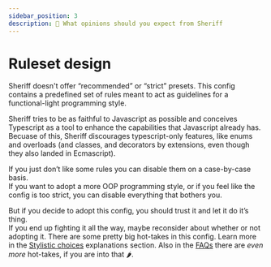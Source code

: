 ```yaml
---
sidebar_position: 3
description: 📐 What opinions should you expect from Sheriff
---
```


# Ruleset design

Sheriff doesn't offer “recommended” or “strict” presets. This config contains a predefined set of rules meant to act as guidelines for a functional-light programming style.

Sheriff tries to be as faithful to Javascript as possible and conceives Typescript as a tool to enhance the capabilities that Javascript already has. Becuase of this, Sheriff discourages typescript-only features, like enums and overloads (and classes, and decorators by extensions, even though they also landed in Ecmascript).

If you just don’t like some rules you can disable them on a case-by-case basis.<br />
If you want to adopt a more OOP programming style, or if you feel like the config is too strict, you can disable everything that bothers you.

But if you decide to adopt this config, you should trust it and let it do it’s thing. <br />
If you end up fighting it all the way, maybe reconsider about whether or not adopting it.
There are some pretty big hot-takes in this config. Learn more in the [Stylistic choices](./stylistic-choices.md) explanations section. Also in the [FAQs](../faq.md) there are _even more_ hot-takes, if you are into that 🌶️.
